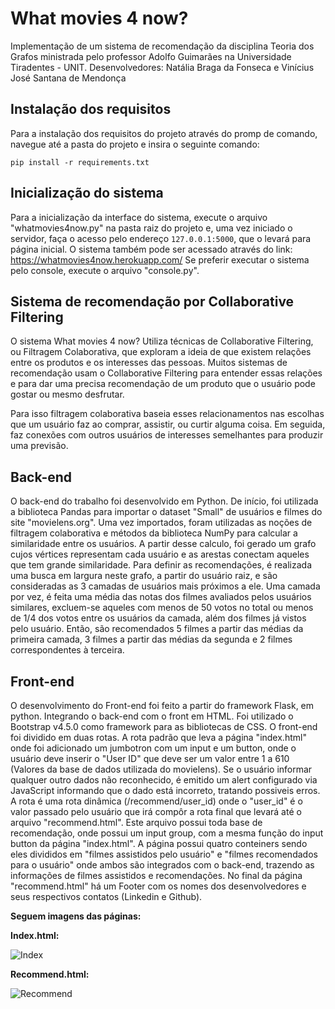 # What movies 4 now?
Implementação de um sistema de recomendação da disciplina Teoria dos Grafos ministrada pelo professor Adolfo Guimarães na Universidade Tiradentes - UNIT.
Desenvolvedores: Natália Braga da Fonseca e Vinícius José Santana de Mendonça

## Instalação dos requisitos
Para a instalação dos requisitos do projeto através do promp de comando, navegue até a pasta do projeto e insira o seguinte comando:

```
pip install -r requirements.txt
```

## Inicialização do sistema
Para a inicialização da interface do sistema, execute o arquivo "whatmovies4now.py" na pasta raiz do projeto e, uma vez iniciado o servidor, faça o acesso pelo endereço `127.0.0.1:5000`, que o levará para página inicial.
O sistema também pode ser acessado através do link: https://whatmovies4now.herokuapp.com/
Se preferir executar o sistema pelo console, execute o arquivo "console.py".

## Sistema de recomendação por Collaborative Filtering
O sistema What movies 4 now? Utiliza técnicas de Collaborative Filtering, ou Filtragem Colaborativa, que exploram a ideia de que existem relações entre os produtos e os interesses das pessoas. Muitos sistemas de recomendação usam o Collaborative Filtering para entender essas relações e para dar uma precisa recomendação de um produto que o usuário pode gostar ou mesmo desfrutar.

Para isso filtragem colaborativa baseia esses relacionamentos nas escolhas que um usuário faz ao comprar, assistir, ou curtir alguma coisa. Em seguida, faz conexões com outros usuários de interesses semelhantes para produzir uma previsão.

## Back-end
O back-end do trabalho foi desenvolvido em Python. De início, foi utilizada a biblioteca Pandas para importar o dataset "Small" de usuários e filmes do site "movielens.org". Uma vez importados, foram utilizadas as noções de filtragem colaborativa e métodos da biblioteca NumPy para calcular a similaridade entre os usuários.
A partir desse calculo, foi gerado um grafo cujos vértices representam cada usuário e as arestas conectam aqueles que tem grande similaridade. 
Para definir as recomendações, é realizada uma busca em largura neste grafo, a partir do usuário raiz, e são consideradas as 3 camadas de usuários mais próximos a ele. Uma camada por vez, é feita uma média das notas dos filmes avaliados pelos usuários similares, excluem-se aqueles com menos de 50 votos no total ou menos de 1/4 dos votos entre os usuários da camada, além dos filmes já vistos pelo usuário.
Então, são recomendados 5 filmes a partir das médias da primeira camada, 3 filmes a partir das médias da segunda e 2 filmes correspondentes à terceira.

## Front-end
O desenvolvimento do Front-end foi feito a partir do framework Flask, em python. Integrando o back-end com o front em HTML. Foi utilizado o Bootstrap v4.5.0 como framework para as bibliotecas de CSS.
O front-end foi dividido em duas rotas. A rota padrão que leva a página "index.html" onde  foi adicionado um jumbotron com um input e um button, onde o usuário deve inserir o "User ID" que deve ser um valor entre 1 a 610 (Valores da base de dados utilizada do movielens). Se o usuário informar qualquer outro dados não reconhecido, é emitido um alert configurado via JavaScript informando que o dado está incorreto, tratando possiveis erros.
A rota é uma rota dinâmica (/recommend/user_id) onde o "user_id" é o valor passado pelo usuário que irá compôr a rota final que levará até o arquivo "recommend.html". Este arquivo possui toda base de recomendação, onde possui um input group, com a mesma função do input button da página "index.html".
A página possui quatro conteiners sendo eles divididos em "filmes assistidos pelo usuário" e "filmes recomendados para o usuário" onde ambos são integrados com o back-end, trazendo as informações de filmes assistidos e recomendações.
No final da página "recommend.html" há um Footer com os nomes dos desenvolvedores e seus respectivos contatos (Linkedin e Github).

<b>Seguem imagens das páginas:</b>


<b>Index.html:</b>

![Index](https://i.imgur.com/zn0KSHZ.jpg)


<b>Recommend.html:</b>

![Recommend](https://i.imgur.com/hK8Fgpe.jpg)
